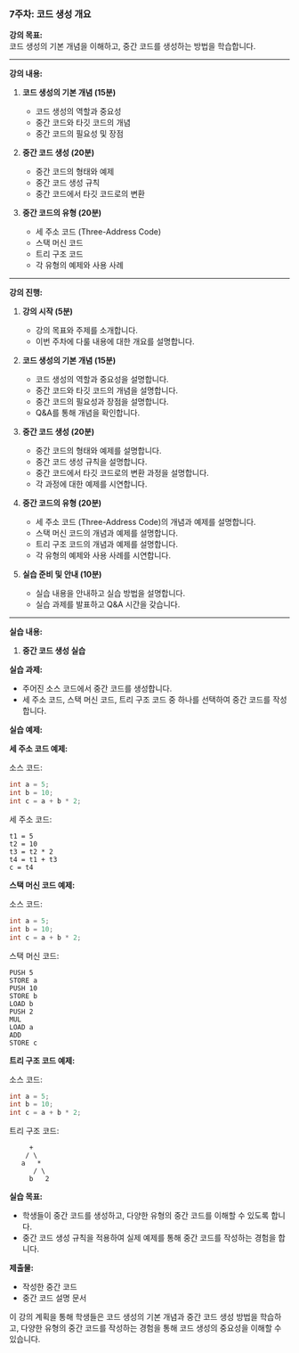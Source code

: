 ### 7주차: 코드 생성 개요

**강의 목표:**  
코드 생성의 기본 개념을 이해하고, 중간 코드를 생성하는 방법을 학습합니다.

---

**강의 내용:**

1. **코드 생성의 기본 개념 (15분)**
   - 코드 생성의 역할과 중요성
   - 중간 코드와 타깃 코드의 개념
   - 중간 코드의 필요성 및 장점

2. **중간 코드 생성 (20분)**
   - 중간 코드의 형태와 예제
   - 중간 코드 생성 규칙
   - 중간 코드에서 타깃 코드로의 변환

3. **중간 코드의 유형 (20분)**
   - 세 주소 코드 (Three-Address Code)
   - 스택 머신 코드
   - 트리 구조 코드
   - 각 유형의 예제와 사용 사례

---

**강의 진행:**

1. **강의 시작 (5분)**
   - 강의 목표와 주제를 소개합니다.
   - 이번 주차에 다룰 내용에 대한 개요를 설명합니다.

2. **코드 생성의 기본 개념 (15분)**
   - 코드 생성의 역할과 중요성을 설명합니다.
   - 중간 코드와 타깃 코드의 개념을 설명합니다.
   - 중간 코드의 필요성과 장점을 설명합니다.
   - Q&A를 통해 개념을 확인합니다.

3. **중간 코드 생성 (20분)**
   - 중간 코드의 형태와 예제를 설명합니다.
   - 중간 코드 생성 규칙을 설명합니다.
   - 중간 코드에서 타깃 코드로의 변환 과정을 설명합니다.
   - 각 과정에 대한 예제를 시연합니다.

4. **중간 코드의 유형 (20분)**
   - 세 주소 코드 (Three-Address Code)의 개념과 예제를 설명합니다.
   - 스택 머신 코드의 개념과 예제를 설명합니다.
   - 트리 구조 코드의 개념과 예제를 설명합니다.
   - 각 유형의 예제와 사용 사례를 시연합니다.

5. **실습 준비 및 안내 (10분)**
   - 실습 내용을 안내하고 실습 방법을 설명합니다.
   - 실습 과제를 발표하고 Q&A 시간을 갖습니다.

---

**실습 내용:**

1. **중간 코드 생성 실습**

**실습 과제:**
- 주어진 소스 코드에서 중간 코드를 생성합니다.
- 세 주소 코드, 스택 머신 코드, 트리 구조 코드 중 하나를 선택하여 중간 코드를 작성합니다.

**실습 예제:**

**세 주소 코드 예제:**

소스 코드:
```c
int a = 5;
int b = 10;
int c = a + b * 2;
```

세 주소 코드:
```
t1 = 5
t2 = 10
t3 = t2 * 2
t4 = t1 + t3
c = t4
```

**스택 머신 코드 예제:**

소스 코드:
```c
int a = 5;
int b = 10;
int c = a + b * 2;
```

스택 머신 코드:
```
PUSH 5
STORE a
PUSH 10
STORE b
LOAD b
PUSH 2
MUL
LOAD a
ADD
STORE c
```

**트리 구조 코드 예제:**

소스 코드:
```c
int a = 5;
int b = 10;
int c = a + b * 2;
```

트리 구조 코드:
```
     +
    / \
   a   *
      / \
     b   2
```

**실습 목표:**
- 학생들이 중간 코드를 생성하고, 다양한 유형의 중간 코드를 이해할 수 있도록 합니다.
- 중간 코드 생성 규칙을 적용하여 실제 예제를 통해 중간 코드를 작성하는 경험을 합니다.

**제출물:**
- 작성한 중간 코드
- 중간 코드 설명 문서

이 강의 계획을 통해 학생들은 코드 생성의 기본 개념과 중간 코드 생성 방법을 학습하고, 다양한 유형의 중간 코드를 작성하는 경험을 통해 코드 생성의 중요성을 이해할 수 있습니다.